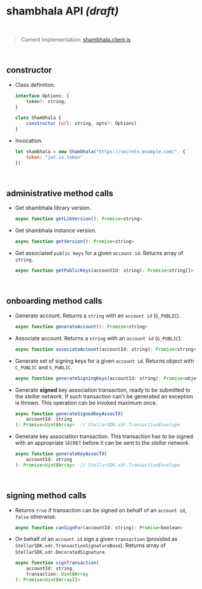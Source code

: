 # shambhala API _(draft)_

<br />




> Current implementation: [shambhala.client.js](../src/lib/shambhala.client.js)

<br />



## constructor

* Class definition.

    ```javascript
    interface Options: {
        token?: string;
    }

    class Shambhala {
        constructor (url: string, opts?: Options)
    }
    ```


* Invocation.

    ```javascript
    let shambhala = new Shambhala("https://secrets.example.com/", {
        token: "jwt.io.token"
    })
    ```

<br />




## administrative method calls

* Get shambhala library version.

    ```javascript
    async function getLibVersion(): Promise<string>
    ```


* Get shambhala instance version.

    ```javascript
    async function getVersion(): Promise<string>
    ```


* Get associated `public keys` for a given `account id`. Returns array
    of `string`.

    ```javascript
    async function getPublicKeys(accountId: string): Promise<string[]>
    ```

<br />




## onboarding method calls

* Generate account. Returns a `string` with an `account id` (`G_PUBLIC`).

    ```javascript
    async function generateAccount(): Promise<string>
    ```


* Associate account. Returns a `string` with an `account id` (`G_PUBLIC`).

    ```javascript
    async function associateAccount(accountId: string): Promise<string>
    ```


* Generate set of signing keys for a given `account id`. Returns object
    with `C_PUBLIC` and `S_PUBLIC`.

    ```javascript
    async function generateSigningKeys(accountId: string): Promise<object>
    ```


* Generate **signed** key association transaction, ready to be submitted
    to the _stellar network_. If such transaction can't be generated
    an exception is thrown. This operation can be invoked maximum once.

    ```javascript
    async function generateSignedKeyAssocTX(
        accountId: string
    ): Promise<Uint8Array>  // StellarSDK.xdr.TransactionEnvelope
    ```


* Generate key association transaction. This transaction has to be signed
    with an appropriate `SECRET` before it can be sent
    to the _stellar network_.

    ```javascript
    async function generateKeyAssocTX(
        accountId: string
    ): Promise<Uint8Array>  // StellarSDK.xdr.TransactionEnvelope
    ```

<br />




## signing method calls

* Returns `true` if transaction can be signed on behalf of an `account id`,
    `false` otherwise.

    ```javascript
    async function canSignFor(accountId: string): Promise<boolean>
    ```


* On behalf of an `account id` sign a given `transaction` (provided as
    `StellarSDK.xdr.TransactionSignatureBase`). Returns array of
    `StellarSDK.xdr.DecoratedSignature`.

    ```javascript
    async function signTransaction(
        accountId: string,
        transaction: Uint8Array
    ): Promise<Uint8Array[]>
    ```
